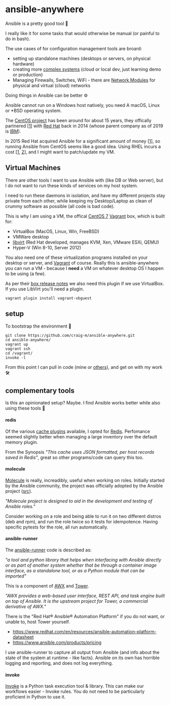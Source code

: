 # ansible-anywhere

Ansible is a pretty good tool 🔧

I really like it for some tasks that would otherwise be manual (or painful to do in bash). 

The use cases of for configuration management tools are broard:

* setting up standalone machines (desktops or servers, on physical hardware)
* creating more [complex systems](https://github.com/donnemartin/system-design-primer) (cloud or local dev, just learning demo or production)
* Managing Firewalls, Switches, WiFi - there are [Network Modules](https://docs.ansible.com/ansible/latest/network/index.html) for physical and virtual (cloud) networks

Doing things in Ansible can be better ⚙

Ansible cannot run on a Windows host natively, you need A macOS, Linux or *BSD operating system.

The [CentOS project](https://en.wikipedia.org/wiki/CentOS) has been around for about 15 years, they  offically partnered [[1](https://www.redhat.com/en/about/press-releases/red-hat-and-centos-join-forces)] with [Red Hat](https://en.wikipedia.org/wiki/Red_Hat) back in 2014 (whose parent company as of 2019 is [IBM](https://en.wikipedia.org/wiki/IBM)).

In 2015 Red Hat acquired Ansible for a significant amount of money [[1](https://www.redhat.com/en/about/press-releases/red-hat-acquire-it-automation-and-devops-leader-ansible)], so running Ansible from CentOS seems like a good idea. Using RHEL incurs a cost [[1](https://access.redhat.com/articles/11258), [2](https://www.redhat.com/en/resources/Linux-rhel-subscription-guide)], and I might want to patch/update my VM.


## Virtual Machines

There are other tools I want to use Ansible with (like DB or Web server), but I do not want to run these kinds of services on my host system. 

I need to run these daemons in isolation, and have my different projects stay private from each other, while keeping my Desktop/Laptop as clean of crummy software as possible (all code is bad code).

This is why I am using a VM, the offical [CentOS 7](https://app.vagrantup.com/centos/boxes/7/versions/1905.1) [Vagrant](https://www.vagrantup.com/) box, which is built for:

* VirtualBox (MacOS, Linux, Win, FreeBSD)
* VMWare desktop
* [libvirt](https://en.wikipedia.org/wiki/Libvirt) (Red Hat developed, manages KVM, Xen, VMware ESXi, QEMU)
* Hyper-V (Win 8-10, Server 2012)

You also need one of these virtualization programs installed on your desktop or server, and [Vagrant](https://www.vagrantup.com/downloads.html) of course. Really this is ansible-anywhere you can run a VM - because I **need** a VM on whatever desktop OS I happen to be using (a few).

As per their [box release notes](https://blog.centos.org/2019/07/updated-centos-vagrant-images-available-v1905-01/) we also need this plugin if we use VirtualBox. If you use LibVirt you'll need a plugin.


```
vagrant plugin install vagrant-vbguest
```


## setup

To bootstrap the environment 🚀

```
git clone https://github.com/craig-m/ansible-anywhere.git
cd ansible-anywhere/
vagrant up
vagrant ssh
cd /vagrant/
invoke -l
```

From this point I can pull in code  (mine or [others](https://galaxy.ansible.com/)), and get on with my work 🛠


## complementary tools

Is this an opinionated setup? Maybe. I find Ansible works better while also using these tools 🤹


#### redis

Of the various [cache plugins](https://docs.ansible.com/ansible/latest/plugins/cache.html) available, I opted for [Redis](https://redis.io/). Perfomance seemed slightly better when managing a large inventory over the default memory plugin.

From the Synopsis _"This cache uses JSON formatted, per host records saved in Redis"_, great so other programs/code can query this too. 


#### molecule

[Molecule](https://molecule.readthedocs.io/en/latest/) is really, increadibly, useful when working on roles. Initially started by the Ansible community, the project was officially adopted by the Ansible project ([src](https://www.ansible.com/practical-ansible-testing-with-molecule)).

_"Molecule project is designed to aid in the development and testing of Ansible roles."_

Consider working on a role and being able to run it on two different distros (deb and rpm), and run the role twice so it tests for idempotence. Having specific pytests for the role, all run automatically.


#### ansible-runner

The [ansible-runner](https://github.com/ansible/ansible-runner) code is described as:

_"a tool and python library that helps when interfacing with Ansible directly or as part of another system whether that be through a container image interface, as a standalone tool, or as a Python module that can be imported"_

This is a component of [AWX](https://github.com/ansible/awx) and [Tower](https://www.ansible.com/products/tower). 

_"AWX provides a web-based user interface, REST API, and task engine built on top of Ansible. It is the upstream project for Tower, a commercial derivative of AWX."_


There is the "Red Hat® Ansible® Automation Platform" if you do not want, or unable to, host Tower yourself.

* https://www.redhat.com/en/resources/ansible-automation-platform-datasheet
* https://www.ansible.com/products/pricing


I use ansible-runner to capture all output from Ansible (and info about the state of the system at runtime - like facts). Ansible on its own has horrible logging and reporting, and does not log everything.


#### invoke

[Invoke](http://www.pyinvoke.org/) is a Python task execution tool & library. This can make our workflows easier - Invoke rules. You do not need to be particularly proficient in Python to use it.
